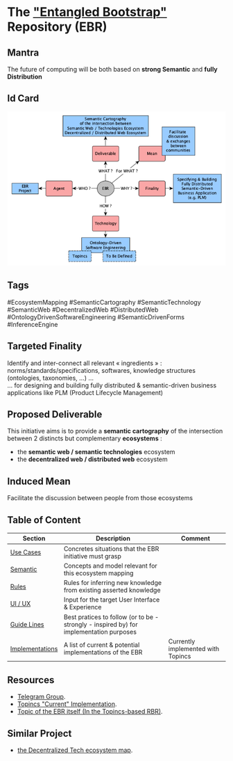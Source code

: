 The <a href="https://www.topincs.com/EntangledBootstrap/">"Entangled Bootstrap"</a> Repository (EBR)
==

Mantra
-
The future of computing will be both based on __strong Semantic__ and __fully Distribution__

Id Card
-
![EBR IdCard](https://github.com/iPlumb3r/EntangledBootstrap/blob/master/images/EBR_IdCard_2020-02-18.png)

Tags
-
#EcosystemMapping #SemanticCartography #SemanticTechnology #SemanticWeb #DecentralizedWeb #DistributedWeb #OntologyDrivenSoftwareEngineering #SemanticDrivenForms #InferenceEngine

Targeted Finality 
-
Identify and inter-connect all relevant « ingredients » : norms/standards/specifications, softwares, knowledge structures (ontologies, taxonomies, …) …   
… for designing and building fully distributed & semantic-driven business applications like PLM (Product Lifecycle Management)

Proposed Deliverable
-
This initiative aims is to provide a __semantic cartography__ of the intersection between 2 distincts but complementary __ecosystems__ :
* the __semantic web / semantic technologies__ ecosystem
* the __decentralized web / distributed web__ ecosystem 

Induced Mean
-
Facilitate the discussion between people from those ecosystems

Table of Content
-
<table>
    <thead>
        <tr>
            <th>Section</th>
            <th>Description</th>
            <th>Comment</th>
        </tr>
    </thead>
    <tbody>
        <tr>
            <td><a href="https://github.com/iPlumb3r/EntangledBootstrap/tree/master/0_UseCases">Use Cases</a></td>
            <td>Concretes situations that the EBR initiative must grasp</td>
            <td></td>
        </tr>
        <tr>
            <td><a href="https://github.com/iPlumb3r/EntangledBootstrap/tree/master/1_Semantic">Semantic</a></td>
            <td>Concepts and model relevant for this ecosystem mapping</td>
            <td></td>
        </tr>
        <tr>
            <td><a href="https://github.com/iPlumb3r/EntangledBootstrap/tree/master/2_Rules">Rules</a></td>
            <td>Rules for inferring new knowledge from existing asserted knowledge</td>
            <td></td>
        </tr>        
        <tr>
            <td><a href="https://github.com/iPlumb3r/EntangledBootstrap/tree/master/3_UI-UX">UI / UX</a></td>
            <td>Input for the target User Interface & Experience</td>
            <td></td>
        </tr>  
        <tr>
            <td><a href="https://github.com/iPlumb3r/EntangledBootstrap/tree/master/4_GuideLines">Guide Lines</a></td>
            <td>Best pratices to follow (or to be - strongly - inspired by) for implementation purposes</td>
            <td></td>
        </tr>  
        <tr>
            <td><a href="https://github.com/iPlumb3r/EntangledBootstrap/tree/master/9_Implementations">Implementations</a></td>
            <td>A list of current & potential implementations of the EBR</td>
            <td>Currently implemented with Topincs</td>
        </tr>
    </tbody>
</table>

Resources
-
* <a href="https://t.me/joinchat/HuvcrxQZeELqQjcpqIkFpA">Telegram Group</a>.  
* <a href="https://www.topincs.com/EntangledBootstrap/">Topincs "Current" Implementation</a>. 
* <a href="https://www.topincs.com/EntangledBootstrap/1414">Topic of the EBR itself (In the Topincs-based RBR)</a>.  

Similar Project
-
* <a href="https://kumu.io/DigLife/decentralized-tech">the Decentralized Tech ecosystem map</a>.  


